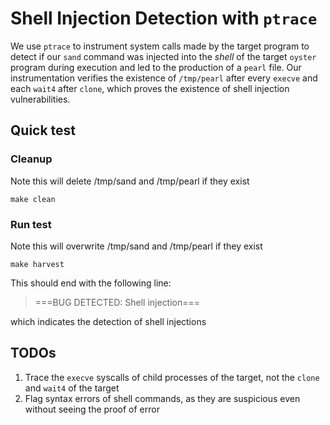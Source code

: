 # Shell Injection Detection with `ptrace`

We use `ptrace` to instrument system calls made by the target program to detect if our `sand` command was injected into the *shell* of the target `oyster` program during execution and led to the production of a `pearl` file.
Our instrumentation verifies the existence of `/tmp/pearl` after every `execve` and each `wait4` after `clone`, which proves the existence of shell injection vulnerabilities.

## Quick test

### Cleanup
Note this will delete /tmp/sand and /tmp/pearl if they exist
```shell
make clean
```

### Run test
Note this will overwrite /tmp/sand and /tmp/pearl if they exist
```shell
make harvest
```

This should end with the following line:

> ===BUG DETECTED: Shell injection===

which indicates the detection of shell injections


## TODOs
1. Trace the `execve` syscalls of child processes of the target, not the `clone` and
   `wait4` of the target
2. Flag syntax errors of shell commands, as they are suspicious even without
   seeing the proof of error

